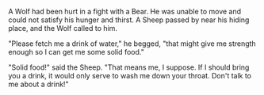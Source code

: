 A Wolf had been hurt in a fight with a Bear. He was unable to
move and could not satisfy his hunger and thirst. A Sheep passed
by near his hiding place, and the Wolf called to him.

"Please fetch me a drink of water," he begged, "that might give
me strength enough so I can get me some solid food."

"Solid food!" said the Sheep. "That means me, I suppose. If I
should bring you a drink, it would only serve to wash me down
your throat. Don't talk to me about a drink!"
